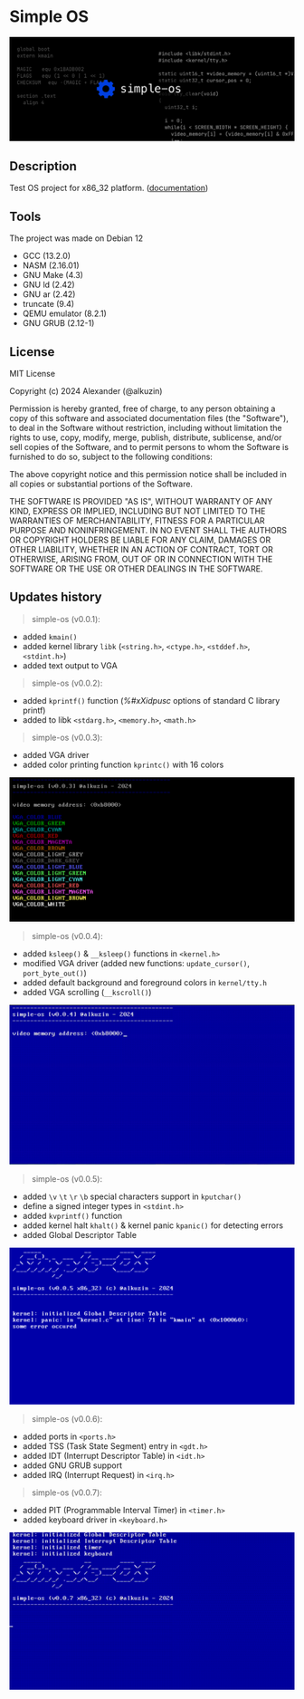 # Simple OS

<img src="res/simple-os-banner.png">

## Description

Test OS project for x86_32 platform. ([documentation](doc/README.md))

## Tools
The project was made on Debian 12

 - GCC (13.2.0)
 - NASM (2.16.01)
 - GNU Make (4.3)
 - GNU ld (2.42)
 - GNU ar (2.42)
 - truncate (9.4)
 - QEMU emulator (8.2.1)
 - GNU GRUB (2.12-1)

## License

MIT License

Copyright (c) 2024 Alexander (@alkuzin)

Permission is hereby granted, free of charge, to any person obtaining a copy
of this software and associated documentation files (the "Software"), to deal
in the Software without restriction, including without limitation the rights
to use, copy, modify, merge, publish, distribute, sublicense, and/or sell
copies of the Software, and to permit persons to whom the Software is
furnished to do so, subject to the following conditions:

The above copyright notice and this permission notice shall be included in all
copies or substantial portions of the Software.

THE SOFTWARE IS PROVIDED "AS IS", WITHOUT WARRANTY OF ANY KIND, EXPRESS OR
IMPLIED, INCLUDING BUT NOT LIMITED TO THE WARRANTIES OF MERCHANTABILITY,
FITNESS FOR A PARTICULAR PURPOSE AND NONINFRINGEMENT. IN NO EVENT SHALL THE
AUTHORS OR COPYRIGHT HOLDERS BE LIABLE FOR ANY CLAIM, DAMAGES OR OTHER
LIABILITY, WHETHER IN AN ACTION OF CONTRACT, TORT OR OTHERWISE, ARISING FROM,
OUT OF OR IN CONNECTION WITH THE SOFTWARE OR THE USE OR OTHER DEALINGS IN THE
SOFTWARE.

## Updates history

> simple-os (v0.0.1):
- added `kmain()`
- added kernel library `libk` (`<string.h>`, `<ctype.h>`, `<stddef.h>`, `<stdint.h>`)
- added text output to VGA

> simple-os (v0.0.2):
- added `kprintf()` function (*%#xXidpusc* options of standard C library printf)
- added to libk `<stdarg.h>`, `<memory.h>`, `<math.h> `

> simple-os (v0.0.3):
- added VGA driver
- added color printing function `kprintc()` with 16 colors

<img src="res/simple-os-vga-output.png">

> simple-os (v0.0.4):
- added `ksleep()` & `__ksleep()` functions in `<kernel.h>`
- modified VGA driver (added new functions: `update_cursor()`, `port_byte_out()`)
- added default background and foreground colors in `kernel/tty.h`
- added VGA scrolling (`__kscroll()`)

<img src="res/simple-os-vga-scroll.gif">

> simple-os (v0.0.5):
- added `\v` `\t` `\r` `\b` special characters support in `kputchar()`
- define a signed integer types in `<stdint.h>`
- added `kvprintf()` function
- added kernel halt `khalt()` & kernel panic `kpanic()` for detecting errors 
- added Global Descriptor Table

<img src="res/simple-os-kernel-panic.png">

> simple-os (v0.0.6):
- added ports in `<ports.h>`
- added TSS (Task State Segment) entry in `<gdt.h>`
- added IDT (Interrupt Descriptor Table) in `<idt.h>`
- added GNU GRUB support
- added IRQ (Interrupt Request) in `<irq.h>`

> simple-os (v0.0.7):
- added PIT (Programmable Interval Timer) in `<timer.h>`
- added keyboard driver in `<keyboard.h>`

<img src="res/simple-os-keyboard.gif">
